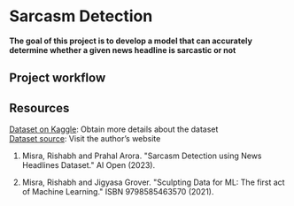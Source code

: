 # Sarcasm Detection

**The goal of this project is to develop a model that can accurately determine whether a given news headline is sarcastic or not**

## Project workflow


## Resources

[Dataset on Kaggle](https://www.kaggle.com/datasets/rmisra/news-headlines-dataset-for-sarcasm-detection): Obtain more details about the dataset  
[Dataset source](rishabhmisra.github.io/publications): Visit the author’s website

1. Misra, Rishabh and Prahal Arora. "Sarcasm Detection using News Headlines Dataset." AI Open (2023).

2. Misra, Rishabh and Jigyasa Grover. "Sculpting Data for ML: The first act of Machine Learning." ISBN 9798585463570 (2021).